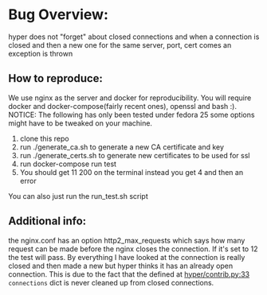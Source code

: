 # Bug Overview:
hyper does not "forget" about closed connections and when a connection is closed and then a new one
for the same server, port, cert comes an exception is thrown

## How to reproduce:

We use nginx as the server and docker for reproducibility.
You will require docker and docker-compose(fairly recent ones), openssl and bash :). 
NOTICE: The following has only been tested under fedora 25 some options might have to be tweaked on
your machine.

1. clone this repo
2. run ./generate_ca.sh to generate a new CA certificate and key
3. run ./generate_certs.sh to generate new certificates to be used for ssl
4. run docker-compose run test
5. You should get 11 200 on the terminal instead you get 4 and then an error 

You can also just run the run_test.sh script 

## Additional info:
the nginx.conf has an option http2_max_requests which says how many request can be made before the
nginx closes the connection. If it's set to 12 the test will pass. 
By everything I have looked at the connection is really closed and then made a new but hyper thinks
it has an already open connection. This is due to the fact that the defined at
[hyper/contrib.py:33](https://github.com/Lukasa/hyper/blob/669253fe136f28ebe160c9db99257937a1c52a1b/hyper/contrib.py#L33)
`connections` dict is never cleaned up from closed connections. 
